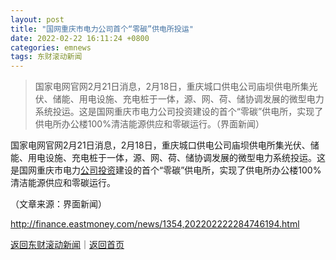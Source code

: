 ```yaml
---
layout: post
title: "国网重庆市电力公司首个“零碳”供电所投运"
date: 2022-02-22 16:11:24 +0800
categories: emnews
tags: 东财滚动新闻
---
```

> 国家电网官网2月21日消息，2月18日，重庆城口供电公司庙坝供电所集光伏、储能、用电设施、充电桩于一体，源、网、荷、储协调发展的微型电力系统投运。这是国网重庆市电力公司投资建设的首个“零碳”供电所，实现了供电所办公楼100%清洁能源供应和零碳运行。（界面新闻）

<p>国家电网官网2月21日消息，2月18日，重庆城口供电公司庙坝供电所集光伏、储能、用电设施、充电桩于一体，源、网、荷、储协调发展的微型电力系统投运。这是国网重庆市电力<span id="Info.3280"><a href="http://data.eastmoney.com/gstz/" class="infokey">公司投资</a></span>建设的首个“零碳”供电所，实现了供电所办公楼100%清洁能源供应和零碳运行。</p><p class="em_media">（文章来源：界面新闻）</p>

<http://finance.eastmoney.com/news/1354,202202222284746194.html>

[返回东财滚动新闻](//finews.withounder.com/emnews/)｜[返回首页](//finews.withounder.com/)